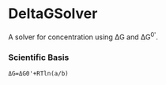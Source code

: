 # DeltaGSolver

A solver for concentration using ΔG and ΔG<sup>0'</sup>.

### Scientific Basis

`ΔG=ΔG0'+RTln(a/b)`
